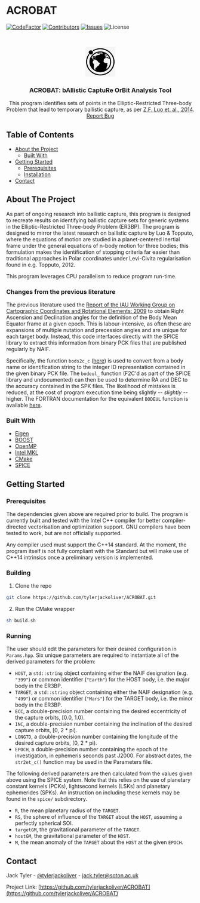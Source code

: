 # ACROBAT


[![CodeFactor](https://www.codefactor.io/repository/github/tylerjackoliver/acrobat/badge?s=24e1157e0259c7ca0a3a435459b55a10881e7481)](https://www.codefactor.io/repository/github/tylerjackoliver/acrobat)
[![Contributors][contributors-shield]][contributors-url]
[![Issues](https://img.shields.io/github/issues/tylerjackoliver/ACROBAT)](https://github.com/tylerjackoliver/ACROBAT/issues)
![License](https://img.shields.io/github/license/tylerjackoliver/ACROBAT)


<!-- PROJECT LOGO -->
<br />
<p align="center">
  <a href="https://github.com/tylerjackoliver/ACROBAT">
    <img src="images/logo.png" alt="Logo" width="80" height="80">
  </a>
  <h3 align="center">ACROBAT: bAllistic CaptuRe OrBit Analysis Tool</h3>

  <p align="center">
    This program identifies sets of points in the Elliptic-Restricted Three-body Problem that lead to temporary ballistic capture, as per <a href="https://doi.org/10.1007/s10569-014-9580-5">Z.F. Luo et. al., 2014</a>.
    <br />
    <a href="https://github.com/tylerjackoliver/ACROBAT/issues">Report Bug</a>
  </p>
</p>



<!-- TABLE OF CONTENTS -->
## Table of Contents

* [About the Project](#about-the-project)
  * [Built With](#built-with)
* [Getting Started](#getting-started)
  * [Prerequisites](#prerequisites)
  * [Installation](#building)
* [Contact](#contact)



<!-- ABOUT THE PROJECT -->
## About The Project

As part of ongoing research into ballistic capture, this program is designed to recreate results on identifying ballistic capture sets for generic systems in the Elliptic-Restricted Three-body Problem (ER3BP).
The program is designed to mirror the latest research on ballistic capture by Luo & Topputo, where the equations of motion are studied in a planet-centered inertial frame under the general equations of n-body motion for three bodies;
 this formulation makes the identification of stopping criteria far easier than traditional approaches in Polar coordinates under Levi-Civita regularisation found in e.g. Topputo, 2012.

This program leverages CPU parallelism to reduce program run-time.

### Changes from the previous literature

The previous literature used the [Report of the IAU Working Group on Cartographic Coordinates and Rotational Elements: 2009](https://doi.org/10.1007/s10569-010-9320-4) to obtain Right Ascension and Declination angles for the definition of the Body Mean Equator frame at a given epoch. This is labour-intensive, as often these are expansions of multiple nutation and precession angles and are unique for each target body. Instead, this code interfaces directly with the SPICE library to extract this information from binary PCK files that are published regularly by NAIF.

Specifically, the function `bods2c_c` ([here](https://naif.jpl.nasa.gov/pub/naif/toolkit_docs/C/cspice/bods2c_c.html)) is used to convert from a body name or identification string to the integer ID representation contained in the given binary PCK file. The `bodeul_` function (F2C'd as part of the SPICE library and undocumented) can then be used to determine RA and DEC to the accuracy contained in the SPK files. The likelihood of mistakes is reduced, at the cost of program execution time being slightly -- _slightly_ -- higher. The FORTRAN documentation for the equivalent `BODEUL` function is available [here](https://naif.jpl.nasa.gov/pub/naif/toolkit_docs/FORTRAN/spicelib/bodeul.html).

### Built With

* [Eigen](http://eigen.tuxfamily.org/index.php?title=Main_Page)
* [BOOST](https://www.boost.org/)
* [OpenMP](https://www.openmp.org/)
* [Intel MKL](https://software.intel.com/content/www/us/en/develop/tools/math-kernel-library.html)
* [CMake](https://cmake.org/)
* [SPICE](https://naif.jpl.nasa.gov/naif/)

<!-- GETTING STARTED -->
## Getting Started

### Prerequisites

The dependencies given above are required prior to build. The program is currently built and tested with the Intel C++ compiler for better compiler-directed vectorisation and optimization support. GNU compilers have been tested to work, but are not officially supported.

Any compiler used must support the C++14 standard. At the moment, the program itself is not fully compliant with the Standard but will make use of C++14 intrinsics once a preliminary version is implemented.

### Building

1. Clone the repo
```sh
git clone https://github.com/tylerjackoliver/ACROBAT.git
```
2. Run the CMake wrapper
```sh
sh build.sh
```

### Running
The user should edit the parameters for their desired configuration in `Params.hpp`. Six unique parameters are required to instantiate all of the derived parameters for the problem:

* `HOST`, a `std::string` object containing either the NAIF designation (e.g. `"399"`) or common identifier (`"Earth"`) for the HOST body, i.e. the major body in the ER3BP.
* `TARGET`, a `std::string` object containing either the NAIF designation (e.g. `"499"`) or common identifier (`"Mars"`) for the TARGET body, i.e. the minor body in the ER3BP.
* `ECC`, a double-precision number containing the desired eccentricity of the capture orbits, [0.0, 1.0).
* `INC`, a double-precision number containing the inclination of the desired capture orbits, [0, 2 * pi).
* `LONGTD`, a double-precision number containing the longitude of the desired capture orbits, [0, 2 * pi).
* `EPOCH`, a double-precision number containing the epoch of the investigation, in ephemeris seconds past J2000. For abstract dates, the `str2et_c()` function may be used in the Parameters file.

The following derived parameters are then calculated from the values given above using the SPICE system. Note that this relies on the use of planetary constant kernels (PCKs), lightsecond kernels (LSKs) and planetary ephemerides (SPKs). An instruction on including these kernels may be found in the `spice/` subdirectory.

* `R`, the mean planetary radius of the `TARGET`.
* `RS`, the sphere of influence of the `TARGET` about the `HOST`, assuming a perfectly spherical SOI.
* `targetGM`, the gravitational parameter of the  `TARGET`.
* `hostGM`, the gravitational parameter of the `HOST`.
* `M`, the mean anomaly of the `TARGET` about the `HOST` at the given `EPOCH`.

<!-- CONTACT -->
## Contact

Jack Tyler - [@tylerjackoliver](https://twitter.com/tylerjackoliver) - jack.tyler@soton.ac.uk

Project Link: [https://github.com/tylerjackoliver/ACROBAT](https://github.com/tylerjackoliver/ACROBAT)

<!-- MARKDOWN LINKS & IMAGES -->
<!-- https://www.markdownguide.org/basic-syntax/#reference-style-links -->
[contributors-shield]: https://img.shields.io/github/contributors/tylerjackoliver/ACROBAT
[contributors-url]: https://img.shields.io/github/contributors/tylerjackoliver/ACROBAT
[issues-shield]: https://github.com/tylerjackoliver/ACROBAT/issues
[issues-url]: https://img.shields.io/github/issues/tylerjackoliver/ACROBAT
[license-shield]: ""
[license-url]: https://img.shields.io/github/license/tylerjackoliver/ACROBAT
[product-screenshot]: images/screenshot.png
